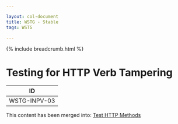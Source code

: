 ```yaml
---

layout: col-document
title: WSTG - Stable
tags: WSTG

---
```


{% include breadcrumb.html %}
# Testing for HTTP Verb Tampering

|ID          |
|------------|
|WSTG-INPV-03|

This content has been merged into: [Test HTTP Methods](../02-Configuration_and_Deployment_Management_Testing/06-Test_HTTP_Methods.md)
